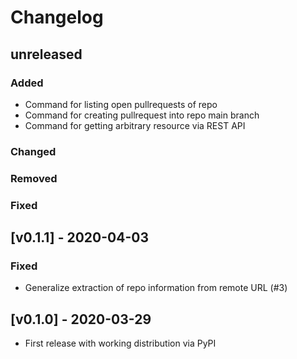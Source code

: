 # Changelog

## unreleased
### Added
- Command for listing open pullrequests of repo
- Command for creating pullrequest into repo main branch
- Command for getting arbitrary resource via REST API
### Changed
### Removed
### Fixed

## [v0.1.1] - 2020-04-03
### Fixed
- Generalize extraction of repo information from remote URL (#3)

## [v0.1.0] - 2020-03-29
- First release with working distribution via PyPI
